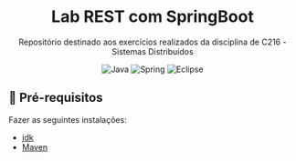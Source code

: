 <h1 align="center">Lab REST com SpringBoot</h1>
<p align="center">Repositório destinado aos exercícios realizados da disciplina de C216 - Sistemas Distribuídos</p>

<div align="center">

![Java](https://img.shields.io/badge/java-%23ED8B00.svg?style=for-the-badge&logo=java&logoColor=white)
![Spring](https://img.shields.io/badge/spring-%236DB33F.svg?style=for-the-badge&logo=spring&logoColor=white)
![Eclipse](https://img.shields.io/badge/Eclipse-FE7A16.svg?style=for-the-badge&logo=Eclipse&logoColor=white)

</div>

## 📜 Pré-requisitos

<p> Fazer as seguintes instalações:

- [jdk](https://www.oracle.com/java/technologies/javase/jdk11-archive-downloads.html)
- [Maven](https://maven.apache.org/download.cgi)
